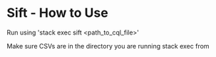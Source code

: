 # Sift - How to Use

Run using 'stack exec sift <path_to_cql_file>'

Make sure CSVs are in the directory you are running stack exec from